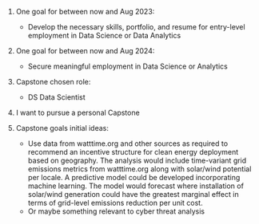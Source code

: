 1. One goal for between now and Aug 2023:

   - Develop the necessary skills, portfolio, and resume for entry-level employment in Data Science or Data Analytics

1. One goal for between now and Aug 2024:

   - Secure meaningful employment in Data Science or Analytics

1. Capstone chosen role: 

   - DS Data Scientist

1. I want to pursue a personal Capstone

1. Capstone goals initial ideas:
   
   - Use data from watttime.org and other sources as required to recommend an incentive structure for clean energy deployment based on geography. The analysis would include time-variant grid emissions metrics from watttime.org along with solar/wind potential per locale. A predictive model could be developed incorporating machine learning. The model would forecast where installation of solar/wind generation could have the greatest marginal effect in terms of grid-level emissions reduction per unit cost. 
   - Or maybe something relevant to cyber threat analysis

